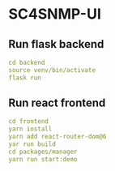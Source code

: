 # SC4SNMP-UI

## Run flask backend

```yaml
cd backend
source venv/bin/activate 
flask run
```

## Run react frontend

```yaml
cd frontend
yarn install
yarn add react-router-dom@6
yar run build
cd packages/manager
yarn run start:demo
```
